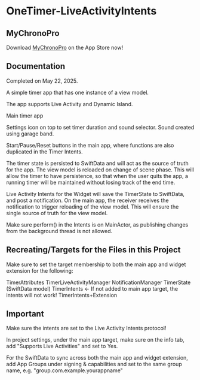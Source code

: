 # OneTimer-LiveActivityIntents

## MyChronoPro

Download [MyChronoPro](https://apps.apple.com/us/app/mychronopro/id6746975883) on the App Store now!

## Documentation

Completed on May 22, 2025.

A simple timer app that has one instance of a view model.

The app supports Live Activity and Dynamic Island.

Main timer app

Settings icon on top to set timer duration and sound selector. Sound created using garage band.

Start/Pause/Reset buttons in the main app, where functions are also duplicated in the Timer Intents.

The timer state is persisted to SwiftData and will act as the source of truth for the app. The view model is reloaded on change of scene phase. This will allow the timer to have persistence, so that when the user quits the app, a running timer will be maintained without losing track of the end time.

Live Activity Intents for the Widget will save the TimerState to SwiftData, and post a notification. On the main app, the receiver receives the notification to trigger reloading of the view model. This will ensure the single source of truth for the view model.

Make sure perform() in the Intents is on MainActor, as publishing changes from the background thread is not allowed.

## Recreating/Targets for the Files in this Project

Make sure to set the target membership to both the main app and widget extension for the following:

TimerAttributes
TimerLiveActivityManager
NotificationManager
TimerState (SwiftData model)
TimerIntents <- If not added to main app target, the intents will not work!
TimerIntents+Extension

## Important

Make sure the intents are set to the Live Activity Intents protocol!

In project settings, under the main app target, make sure on the info tab, add "Supports Live Activities" and set to Yes.

For the SwiftData to sync across both the main app and widget extension, add App Groups under signing & capabilities and set to the same group name, e.g. "group.com.example.yourappname"
